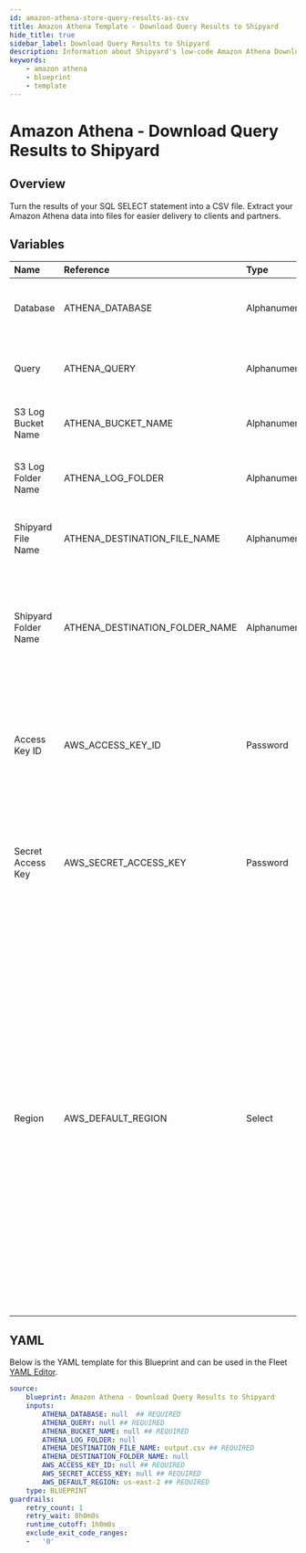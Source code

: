 ```yaml
---
id: amazon-athena-store-query-results-as-csv
title: Amazon Athena Template - Download Query Results to Shipyard
hide_title: true
sidebar_label: Download Query Results to Shipyard
description: Information about Shipyard's low-code Amazon Athena Download Query Results to Shipyard blueprint. Turn the results of your SQL SELECT statement into a CSV file. 
keywords:
    - amazon athena
    - blueprint
    - template
---
```


# Amazon Athena - Download Query Results to Shipyard

## Overview
Turn the results of your SQL SELECT statement into a CSV file. Extract your Amazon Athena data into files for easier delivery to clients and partners.


## Variables

| Name | Reference | Type | Required | Default | Options | Description |
|:-----|:----------|:-----|:---------|:--------|:--------|:------------|
| Database | ATHENA_DATABASE  | Alphanumeric |:white_check_mark: | - | - | The name of the Athena database the run the query against. |
| Query | ATHENA_QUERY  | Alphanumeric |:white_check_mark: | - | - | The SQL-style query to run against the Athena database. |
| S3 Log Bucket Name | ATHENA_BUCKET_NAME  | Alphanumeric |:white_check_mark: | - | - | The S3 bucket to output the query logs into. |
| S3 Log Folder Name | ATHENA_LOG_FOLDER  | Alphanumeric |:heavy_minus_sign: | - | - | The optional subdirectory within the S3 bucket to store query logs. |
| Shipyard File Name | ATHENA_DESTINATION_FILE_NAME  | Alphanumeric |:white_check_mark: | `output.csv` | - | The file name that you want your generated CSV to have. |
| Shipyard Folder Name | ATHENA_DESTINATION_FOLDER_NAME  | Alphanumeric |:heavy_minus_sign: | - | - | The folder structure that you want your CSV to be created in. If left blank, the file will be created in the home directory. |
| Access Key ID | AWS_ACCESS_KEY_ID  | Password |:white_check_mark: | - | - | The access key ID for programmatic IAM user used to download the file. See Authorization documentation for more information. |
| Secret Access Key | AWS_SECRET_ACCESS_KEY  | Password |:white_check_mark: | - | - | The secret access key for programmatic IAM user used to download the file. See Authorization documentation for more information. |
| Region | AWS_DEFAULT_REGION  | Select |:white_check_mark: | `us-east-2` | `us-east-2`,`us-east-1`,`us-west-1`,`us-west-2`,`af-south-1`,`ap-east-1`,`ap-south-1`,`ap-northeast-3`,`ap-northeast-2`,`ap-southeast-1`,`ap-southeast-2`,`ap-northeast-1`,`ca-central-1`,`cn-north-1`,`cn-northwest-1`,`eu-central-1`,`eu-west-1`,`eu-west-2`,`eu-south-1`,`eu-west-3`,`eu-north-1`,`sa-east-1`,`me-south-1`, | The AWS region for the S3 bucket and IAM user. |


## YAML
Below is the YAML template for this Blueprint and can be used in the Fleet [YAML Editor](../../reference/fleets/yaml-editor.md).
```yaml
source:
    blueprint: Amazon Athena - Download Query Results to Shipyard
    inputs:
        ATHENA_DATABASE: null  ## REQUIRED
        ATHENA_QUERY: null ## REQUIRED
        ATHENA_BUCKET_NAME: null ## REQUIRED
        ATHENA_LOG_FOLDER: null
        ATHENA_DESTINATION_FILE_NAME: output.csv ## REQUIRED
        ATHENA_DESTINATION_FOLDER_NAME: null
        AWS_ACCESS_KEY_ID: null ## REQUIRED
        AWS_SECRET_ACCESS_KEY: null ## REQUIRED
        AWS_DEFAULT_REGION: us-east-2 ## REQUIRED
    type: BLUEPRINT
guardrails:
    retry_count: 1
    retry_wait: 0h0m0s
    runtime_cutoff: 1h0m0s
    exclude_exit_code_ranges:
    -   '0'

```
